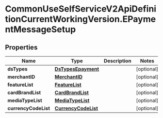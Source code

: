 # CommonUseSelfServiceV2ApiDefinitionCurrentWorkingVersion.EPaymentMessageSetup

## Properties
Name | Type | Description | Notes
------------ | ------------- | ------------- | -------------
**dsTypes** | [**DsTypesEpayment**](DsTypesEpayment.md) |  | [optional] 
**merchantID** | [**MerchantID**](MerchantID.md) |  | [optional] 
**featureList** | [**FeatureList**](FeatureList.md) |  | [optional] 
**cardBrandList** | [**CardBrandList**](CardBrandList.md) |  | [optional] 
**mediaTypeList** | [**MediaTypeList**](MediaTypeList.md) |  | [optional] 
**currencyCodeList** | [**CurrencyCodeList**](CurrencyCodeList.md) |  | [optional] 

